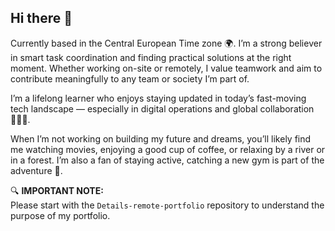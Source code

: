 ## Hi there 👋

Currently based in the Central European Time zone 🌍. I’m a strong believer in smart task coordination and finding practical solutions at the right moment. Whether working on-site or remotely, I value teamwork and aim to contribute meaningfully to any team or society I’m part of.

I’m a lifelong learner who enjoys staying updated in today’s fast-moving tech landscape — especially in digital operations and global collaboration👩🏻‍💻.

When I’m not working on building my future and dreams, you’ll likely find me watching movies, enjoying a good cup of coffee, or relaxing by a river or in a forest. I’m also a fan of staying active, catching a new gym is part of the adventure 🌱.

🔍 **IMPORTANT NOTE:**  
Please start with the `Details-remote-portfolio` repository to understand the purpose of my portfolio.  



<!--
**parastoosabri/parastoosabri** is a ✨ _special_ ✨ repository because its `README.md` (this file) appears on your GitHub profile.

Here are some ideas to get you started:

- 🔭 I’m currently working on ...
- 🌱 I’m currently learning ...
- 👯 I’m looking to collaborate on ...
- 🤔 I’m looking for help with ...
- 💬 Ask me about ...
- 📫 How to reach me: ...
- 😄 Pronouns: ...
- ⚡ Fun fact: ...
-->
